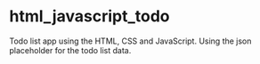 # html_javascript_todo
Todo list app using the HTML, CSS and JavaScript. Using the json placeholder for the todo list data. 

